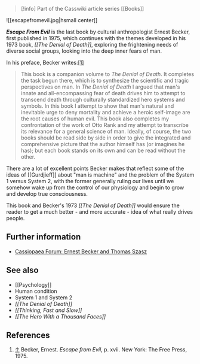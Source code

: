 > [!info] Part of the Casswiki article series [[Books]]

![[escapefromevil.jpg|hsmall center]]

_**Escape From Evil**_ is the last book by cultural anthropologist Ernest Becker, first published in 1975, which continues with the themes developed in his 1973 book, _[[The Denial of Death]]_, exploring the frightening needs of diverse social groups, looking into the deep inner fears of man.

In his preface, Becker writes:[\[1\]](#cite_note-1)

> This book is a companion volume to _The Denial of Death_. It completes the task begun there, which is to synthesize the scientific and tragic perspectives on man. In _The Denial of Death_ I argued that man's innate and all-encompassing fear of death drives him to attempt to transcend death through culturally standardized hero systems and symbols. In this book I attempt to show that man's natural and inevitable urge to deny mortality and achieve a heroic self-image are the root causes of human evil. This book also completes my confrontation of the work of Otto Rank and my attempt to transcribe its relevance for a general science of man. Ideally, of course, the two books should be read side by side in order to give the integrated and comprehensive picture that the author himself has (or imagines he has); but each book stands on its own and can be read without the other.

There are a lot of excellent points Becker makes that reflect some of the ideas of [[Gurdjieff]] about "man is machine" and the problem of the System 1 versus System 2, with the former generally ruling our lives until we somehow wake up from the control of our physiology and begin to grow and develop true consciousness.

This book and Becker's 1973 _[[The Denial of Death]]_ would ensure the reader to get a much better - and more accurate - idea of what really drives people.

Further information
-------------------

*   [Cassiopaea Forum: Ernest Becker and Thomas Szasz](https://cassiopaea.org/forum/index.php/topic,30628.0.html)

See also
--------

*   [[Psychology]]
*   Human condition
*   System 1 and System 2
*   _[[The Denial of Death]]_
*   _[[Thinking, Fast and Slow]]_
*   _[[The Hero With a Thousand Faces]]_

References
----------

1.  [↑](#cite_ref-1) Becker, Ernest. _Escape from Evil_, p. xvii. New York: The Free Press, 1975.